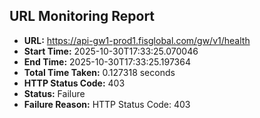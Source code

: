 ## URL Monitoring Report

- **URL:** https://api-gw1-prod1.fisglobal.com/gw/v1/health
- **Start Time:** 2025-10-30T17:33:25.070046
- **End Time:** 2025-10-30T17:33:25.197364
- **Total Time Taken:** 0.127318 seconds
- **HTTP Status Code:** 403
- **Status:** Failure
- **Failure Reason:** HTTP Status Code: 403
